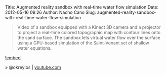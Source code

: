 Title: Augmented reality sandbox with real-time water flow simulation
Date: 2012-05-16 09:26
Author: Nacho Cano
Slug: augmented-reality-sandbox-with-real-time-water-flow-simulation

> Video of a sandbox equipped with a Kinect 3D camera and a projector to
> project a real-time colored topographic map with contour lines onto
> the sand surface. The sandbox lets virtual water flow over the surface
> using a GPU-based simulation of the Saint-Venant set of shallow water
> equations.

[!embed](https://www.youtube.com/watch?v=j9JXtTj0mzE)

» @okreylos | [youtube.com][]

  [youtube.com]: https://www.youtube.com/watch?v=j9JXtTj0mzE
    "Augmented reality sandbox with real-time water flow simulation"
